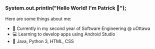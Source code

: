 ### System.out.println("Hello World! I'm Patrick 👋");

Here are some things about me:

- 🏫 Currently in my second year of Software Engineering @ uOttawa
- 💻 Learning to develop apps using Android Studio
- 💬 Java, Python 3, HTML, CSS

